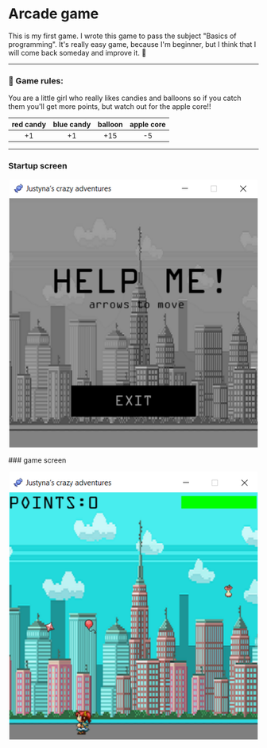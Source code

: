 # Arcade game
This is my first game. I wrote this game to pass the subject "Basics of programming". It's really easy game, because I'm beginner, but I think that I will come back someday and improve it. :crossed_fingers:	

***
### :cupcake: Game rules:
You are a little girl who really likes candies and balloons so if you catch them you'll get more points, but watch out for the apple core!!

| red candy | blue candy | balloon | apple core |
| :-: | :-: | :-: | :-: |
| +1 | +1 | +15 | -5 | 

***

### Startup screen
<p align="center">
   <a href="" target="_blank"> <img src="https://github.com/jkrotoszynska/pythonGame/blob/master/poczatek-gry.png" width="500" height="540"/> </a></p>
### game screen
 <p align="center">
   <a href="" target="_blank"> <img src="https://github.com/jkrotoszynska/pythonGame/blob/master/gra.png" width="500" height="540"/> </a></p>


